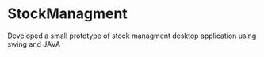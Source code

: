 # StockManagment
Developed a small prototype of stock managment desktop application using swing and JAVA
